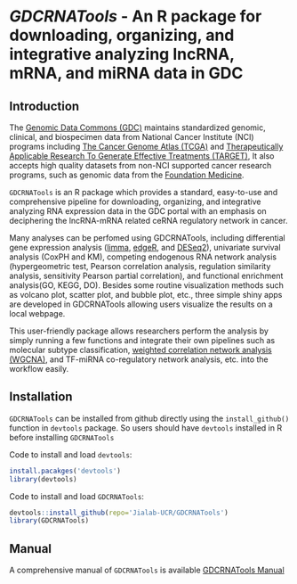 # *GDCRNATools* - An R package for downloading, organizing, and integrative analyzing lncRNA, mRNA, and miRNA data in GDC


## Introduction

The [Genomic Data Commons (GDC)](https://portal.gdc.cancer.gov/) maintains standardized genomic, clinical, and biospecimen data from National Cancer Institute (NCI) programs including [The Cancer Genome Atlas (TCGA)](https://tcga-data.nci.nih.gov/) and [Therapeutically Applicable Research To Generate Effective Treatments (TARGET)](https://ocg.cancer.gov/programs/target), It also accepts high quality datasets from non-NCI supported cancer research programs, such as genomic data from the [Foundation Medicine](https://www.foundationmedicine.com/).

`GDCRNATools` is an R package which provides a standard, easy-to-use and comprehensive pipeline for downloading, organizing, and integrative analyzing RNA expression data in the GDC portal with an emphasis on deciphering the lncRNA-mRNA related ceRNA regulatory network in cancer.

Many analyses can be perfomed using GDCRNATools, including differential gene expression analysis ([limma](http://bioconductor.org/packages/release/bioc/html/limma.html), [edgeR](http://bioconductor.org/packages/release/bioc/html/edgeR.html), and [DESeq2](http://bioconductor.org/packages/release/bioc/html/DESeq2.html)), univariate survival analysis (CoxPH and KM), competing endogenous RNA network analysis (hypergeometric test, Pearson correlation analysis, regulation similarity analysis, sensitivity Pearson partial  correlation), and functional enrichment analysis(GO, KEGG, DO). Besides some routine visualization methods such as volcano plot, scatter plot, and bubble plot, etc., three simple shiny apps are developed in GDCRNATools allowing users visualize the results on a local webpage.

This user-friendly package allows researchers perform the analysis by simply running a few functions and integrate their own pipelines such as molecular subtype classification, [weighted correlation network analysis (WGCNA)](https://labs.genetics.ucla.edu/horvath/CoexpressionNetwork/Rpackages/WGCNA/), and TF-miRNA co-regulatory network analysis, etc. into the workflow easily.


## Installation
`GDCRNATools` can be installed from github directly using the `install_github()` function in `devtools` package. So users should have `devtools` installed in R before installing `GDCRNATools`

Code to install and load `devtools`:
```R
install.pacakges('devtools')
library(devtools)
```

Code to install and load `GDCRNATools`:
```R
devtools::install_github(repo='Jialab-UCR/GDCRNATools')
library(GDCRNATools)
```

## Manual
A comprehensive manual of `GDCRNATools` is available [GDCRNATools Manual](http://htmlpreview.github.io/?https://github.com/Jialab-UCR/Jialab-UCR.github.io/blob/master/GDCRNATools.html)

